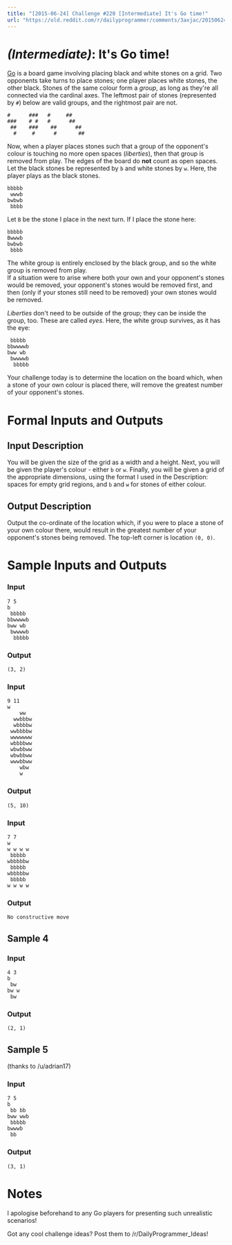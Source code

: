 ```yaml
---
title: "[2015-06-24] Challenge #220 [Intermediate] It's Go time!"
url: "https://old.reddit.com/r/dailyprogrammer/comments/3axjac/20150624_challenge_220_intermediate_its_go_time/"
---
```


# [](#IntermediateIcon) _(Intermediate)_: It's Go time!

[Go](https://en.wikipedia.org/wiki/Go_\(game\)) is a board game involving placing black and white stones on a grid. Two opponents take turns to place stones; one player places white stones, the other black. Stones of the same colour form a *group*, as long as they're all connected via the cardinal axes. The leftmost pair of stones (represented by `#`) below are valid groups, and the rightmost pair are not.

    #      ###   #     ##  
    ###    # #   #      ##  
     ##    ###    ##      ## 
      #     #      #       ##

Now, when a player places stones such that a group of the opponent's colour is touching no more open spaces (*liberties*), then that group is removed from play. The edges of the board do **not** count as open spaces. Let the black stones be represented by `b` and white stones by `w`. Here, the player plays as the black stones.

    bbbbb
     wwwb
    bwbwb
     bbbb

Let `B` be the stone I place in the next turn. If I place the stone here:

    bbbbb
    Bwwwb
    bwbwb
     bbbb

The white group is entirely enclosed by the black group, and so the white group is removed from play.  
If a situation were to arise where both your own and your opponent's stones would be removed, your opponent's stones would be removed first, and then (only if your stones still need to be removed) your own stones would be removed.

*Liberties* don't need to be outside of the group; they can be inside the group, too. These are called *eyes*. Here, the white group survives, as it has the eye:

     bbbbb
    bbwwwwb
    bww wb
     bwwwwb
      bbbbb

Your challenge today is to determine the location on the board which, when a stone of your own colour is placed there, will remove the greatest number of your opponent's stones.

# Formal Inputs and Outputs

## Input Description

You will be given the size of the grid as a width and a height. Next, you will be given the player's colour - either `b` or `w`. Finally, you will be given a grid of the appropriate dimensions, using the format I used in the Description: spaces for empty grid regions, and `b` and `w` for stones of either colour.

## Output Description

Output the co-ordinate of the location which, if you were to place a stone of your own colour there, would result in the greatest number of your opponent's stones being removed. The top-left corner is location `(0, 0)`.

# Sample Inputs and Outputs

### Input

    7 5
    b      
     bbbbb 
    bbwwwwb
    bww wb 
     bwwwwb
      bbbbb

### Output

    (3, 2)

### Input

    9 11
    w
        ww   
      wwbbbw 
      wbbbbw 
     wwbbbbw 
     wwwwwww 
     wbbbbww 
     wbwbbww 
     wbwbbww 
     wwwbbww 
        wbw  
        w    

### Output

    (5, 10)

### Input

    7 7
    w
    w w w w
     bbbbb 
    wbbbbbw
     bbbbb 
    wbbbbbw
     bbbbb 
    w w w w

### Output

    No constructive move

## Sample 4

### Input

    4 3
    b
     bw 
    bw w
     bw 

### Output

    (2, 1)

## Sample 5

(thanks to /u/adrian17)

### Input

    7 5
    b
     bb bb 
    bww wwb
     bbbbb 
    bwwwb  
     bb    

### Output

    (3, 1)

# Notes

I apologise beforehand to any Go players for presenting such unrealistic scenarios!

Got any cool challenge ideas? Post them to /r/DailyProgrammer_Ideas!